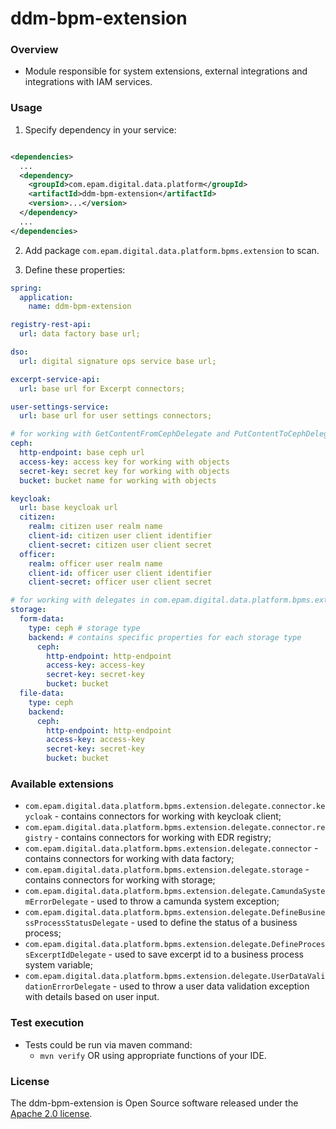 # ddm-bpm-extension

### Overview

* Module responsible for system extensions, external integrations and integrations with IAM
  services.

### Usage

1. Specify dependency in your service:

```xml

<dependencies>
  ...
  <dependency>
    <groupId>com.epam.digital.data.platform</groupId>
    <artifactId>ddm-bpm-extension</artifactId>
    <version>...</version>
  </dependency>
  ...
</dependencies>
```

2. Add package `com.epam.digital.data.platform.bpms.extension` to scan.

3. Define these properties:

```yaml
spring:
  application:
    name: ddm-bpm-extension

registry-rest-api:
  url: data factory base url;

dso:
  url: digital signature ops service base url;

excerpt-service-api:
  url: base url for Excerpt connectors;

user-settings-service:
  url: base url for user settings connectors;

# for working with GetContentFromCephDelegate and PutContentToCephDelegate
ceph:
  http-endpoint: base ceph url
  access-key: access key for working with objects
  secret-key: secret key for working with objects
  bucket: bucket name for working with objects

keycloak:
  url: base keycloak url
  citizen:
    realm: citizen user realm name
    client-id: citizen user client identifier
    client-secret: citizen user client secret
  officer:
    realm: officer user realm name
    client-id: officer user client identifier
    client-secret: officer user client secret

# for working with delegates in com.epam.digital.data.platform.bpms.extension.delegate.storage package
storage:
  form-data:
    type: ceph # storage type
    backend: # contains specific properties for each storage type
      ceph:
        http-endpoint: http-endpoint
        access-key: access-key
        secret-key: secret-key
        bucket: bucket
  file-data:
    type: ceph
    backend:
      ceph:
        http-endpoint: http-endpoint
        access-key: access-key
        secret-key: secret-key
        bucket: bucket
```

### Available extensions

* `com.epam.digital.data.platform.bpms.extension.delegate.connector.keycloak` - contains connectors
  for working with keycloak client;
* `com.epam.digital.data.platform.bpms.extension.delegate.connector.registry` - contains connectors
  for working with EDR registry;
* `com.epam.digital.data.platform.bpms.extension.delegate.connector` - contains connectors for
  working with data factory;
* `com.epam.digital.data.platform.bpms.extension.delegate.storage` - contains connectors for working
  with storage;
* `com.epam.digital.data.platform.bpms.extension.delegate.CamundaSystemErrorDelegate` - used to
  throw a camunda system exception;
* `com.epam.digital.data.platform.bpms.extension.delegate.DefineBusinessProcessStatusDelegate` -
  used to define the status of a business process;
* `com.epam.digital.data.platform.bpms.extension.delegate.DefineProcessExcerptIdDelegate` - used to
  save excerpt id to a business process system variable;
* `com.epam.digital.data.platform.bpms.extension.delegate.UserDataValidationErrorDelegate` - used to
  throw a user data validation exception with details based on user input.

### Test execution

* Tests could be run via maven command:
    * `mvn verify` OR using appropriate functions of your IDE.

### License

The ddm-bpm-extension is Open Source software released under
the [Apache 2.0 license](https://www.apache.org/licenses/LICENSE-2.0).